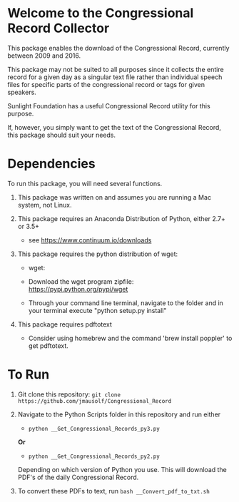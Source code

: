 

# Welcome to the Congressional Record Collector

This package enables the download of the Congressional Record, currently between 2009 and 2016.

This package may not be suited to all purposes since it collects the entire record for a given day as a singular text file rather than individual speech files for specific parts of the congressional record or tags for given speakers.

Sunlight Foundation has a useful Congressional Record utility for this purpose.

If, however, you simply want to get the text of the Congressional Record, this package should suit your needs.


# Dependencies

To run this package, you will need several functions. 

1. This package was written on and assumes you are running a Mac system, not Linux.
2. This package requires an Anaconda Distribution of Python, either 2.7+ or 3.5+
	* see https://www.continuum.io/downloads

3. This package requires the python distribution of wget:
	
	- 	wget: 
	- 	Download the wget program zipfile:
			https://pypi.python.org/pypi/wget

	- 	Through your command line terminal, navigate to the folder 
		and in your terminal execute "python setup.py install"

4. This package requires pdftotext
	
	-	Consider using homebrew and the command 'brew install poppler' to get pdftotext.


# To Run

1. Git clone this repository:
	```git clone https://github.com/jmausolf/Congressional_Record```

2. Navigate to the Python Scripts folder in this repository and run either

	- ```python __Get_Congressional_Records_py3.py```

	**Or**

	- ```python __Get_Congressional_Records_py2.py```

	Depending on which version of Python you use. This will download the PDF's of the daily Congressional Record.


3. To convert these PDFs to text, run ```bash __Convert_pdf_to_txt.sh```


